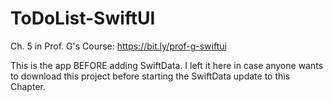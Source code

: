 # ToDoList-SwiftUI
Ch. 5 in Prof. G's Course: https://bit.ly/prof-g-swiftui

This is the app BEFORE adding SwiftData. I left it here in case anyone wants to download this project before starting the SwiftData update to this Chapter.

